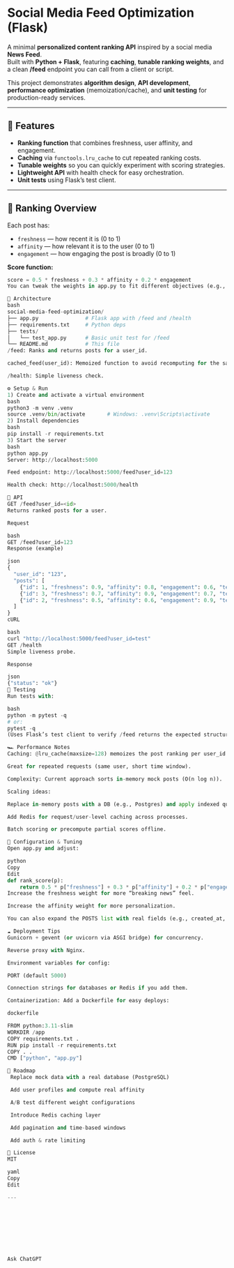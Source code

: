 # Social Media Feed Optimization (Flask)

A minimal **personalized content ranking API** inspired by a social media **News Feed**.  
Built with **Python + Flask**, featuring **caching**, **tunable ranking weights**, and a clean **/feed** endpoint you can call from a client or script.

This project demonstrates **algorithm design**, **API development**, **performance optimization** (memoization/cache), and **unit testing** for production-ready services.

---

## 🚀 Features
- **Ranking function** that combines freshness, user affinity, and engagement.
- **Caching** via `functools.lru_cache` to cut repeated ranking costs.
- **Tunable weights** so you can quickly experiment with scoring strategies.
- **Lightweight API** with health check for easy orchestration.
- **Unit tests** using Flask’s test client.

---

## 🧠 Ranking Overview

Each post has:
- `freshness` — how recent it is (0 to 1)
- `affinity` — how relevant it is to the user (0 to 1)
- `engagement` — how engaging the post is broadly (0 to 1)

**Score function:**
```python
score = 0.5 * freshness + 0.3 * affinity + 0.2 * engagement
You can tweak the weights in app.py to fit different objectives (e.g., more freshness vs. more affinity).

🧱 Architecture
bash
social-media-feed-optimization/
├── app.py               # Flask app with /feed and /health
├── requirements.txt     # Python deps
├── tests/
│   └── test_app.py      # Basic unit test for /feed
└── README.md            # This file
/feed: Ranks and returns posts for a user_id.

cached_feed(user_id): Memoized function to avoid recomputing for the same user quickly.

/health: Simple liveness check.

⚙️ Setup & Run
1) Create and activate a virtual environment
bash
python3 -m venv .venv
source .venv/bin/activate       # Windows: .venv\Scripts\activate
2) Install dependencies
bash
pip install -r requirements.txt
3) Start the server
bash
python app.py
Server: http://localhost:5000

Feed endpoint: http://localhost:5000/feed?user_id=123

Health check: http://localhost:5000/health

🔌 API
GET /feed?user_id=<id>
Returns ranked posts for a user.

Request

bash
GET /feed?user_id=123
Response (example)

json
{
  "user_id": "123",
  "posts": [
    {"id": 1, "freshness": 0.9, "affinity": 0.8, "engagement": 0.6, "text": "Hello from Meta-like feed!"},
    {"id": 3, "freshness": 0.7, "affinity": 0.9, "engagement": 0.7, "text": "Trending story"},
    {"id": 2, "freshness": 0.5, "affinity": 0.6, "engagement": 0.9, "text": "Photos from your friends"}
  ]
}
cURL

bash
curl "http://localhost:5000/feed?user_id=test"
GET /health
Simple liveness probe.

Response

json
{"status": "ok"}
🧪 Testing
Run tests with:

bash
python -m pytest -q
# or:
pytest -q
(Uses Flask’s test client to verify /feed returns the expected structure.)

🏎️ Performance Notes
Caching: @lru_cache(maxsize=128) memoizes the post ranking per user_id.

Great for repeated requests (same user, short time window).

Complexity: Current approach sorts in-memory mock posts (O(n log n)).

Scaling ideas:

Replace in-memory posts with a DB (e.g., Postgres) and apply indexed queries.

Add Redis for request/user-level caching across processes.

Batch scoring or precompute partial scores offline.

🔧 Configuration & Tuning
Open app.py and adjust:

python
Copy
Edit
def rank_score(p):
    return 0.5 * p["freshness"] + 0.3 * p["affinity"] + 0.2 * p["engagement"]
Increase the freshness weight for more “breaking news” feel.

Increase the affinity weight for more personalization.

You can also expand the POSTS list with real fields (e.g., created_at, author_id) and compute freshness/affinity/engagement dynamically.

☁️ Deployment Tips
Gunicorn + gevent (or uvicorn via ASGI bridge) for concurrency.

Reverse proxy with Nginx.

Environment variables for config:

PORT (default 5000)

Connection strings for databases or Redis if you add them.

Containerization: Add a Dockerfile for easy deploys:

dockerfile

FROM python:3.11-slim
WORKDIR /app
COPY requirements.txt .
RUN pip install -r requirements.txt
COPY . .
CMD ["python", "app.py"]

📌 Roadmap
 Replace mock data with a real database (PostgreSQL)

 Add user profiles and compute real affinity

 A/B test different weight configurations

 Introduce Redis caching layer

 Add pagination and time-based windows

 Add auth & rate limiting

📄 License
MIT

yaml
Copy
Edit

---









Ask ChatGPT
